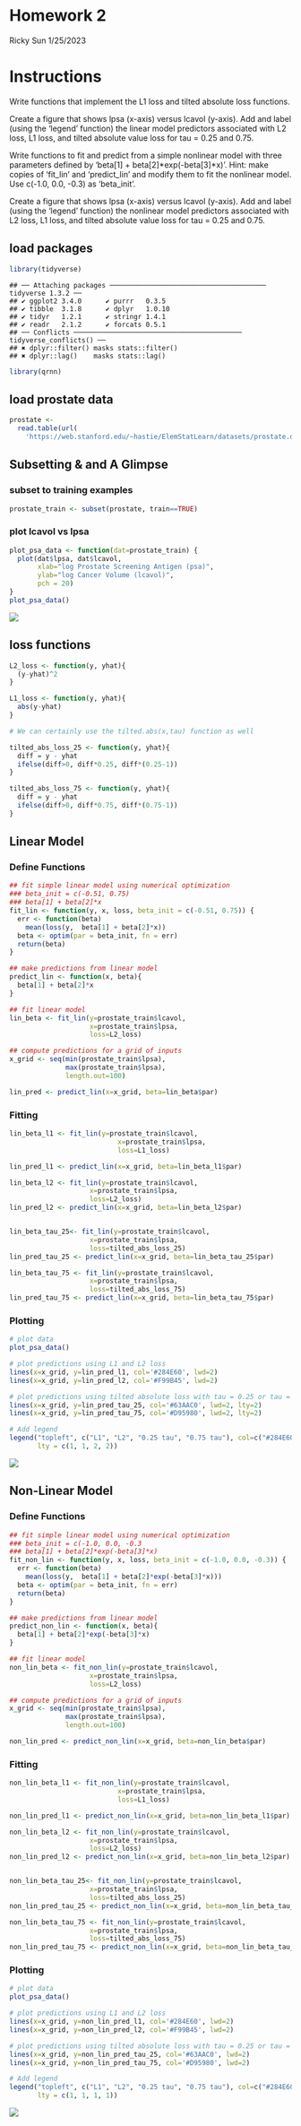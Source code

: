 Homework 2
================
Ricky Sun
1/25/2023

# Instructions

Write functions that implement the L1 loss and tilted absolute loss
functions.

Create a figure that shows lpsa (x-axis) versus lcavol (y-axis). Add and
label (using the ‘legend’ function) the linear model predictors
associated with L2 loss, L1 loss, and tilted absolute value loss for tau
= 0.25 and 0.75.

Write functions to fit and predict from a simple nonlinear model with
three parameters defined by ‘beta\[1\] + beta\[2\]*exp(-beta\[3\]*x)’.
Hint: make copies of ‘fit_lin’ and ‘predict_lin’ and modify them to fit
the nonlinear model. Use c(-1.0, 0.0, -0.3) as ‘beta_init’.

Create a figure that shows lpsa (x-axis) versus lcavol (y-axis). Add and
label (using the ‘legend’ function) the nonlinear model predictors
associated with L2 loss, L1 loss, and tilted absolute value loss for tau
= 0.25 and 0.75.

## load packages

``` r
library(tidyverse)
```

    ## ── Attaching packages ─────────────────────────────────────── tidyverse 1.3.2 ──
    ## ✔ ggplot2 3.4.0      ✔ purrr   0.3.5 
    ## ✔ tibble  3.1.8      ✔ dplyr   1.0.10
    ## ✔ tidyr   1.2.1      ✔ stringr 1.4.1 
    ## ✔ readr   2.1.2      ✔ forcats 0.5.1 
    ## ── Conflicts ────────────────────────────────────────── tidyverse_conflicts() ──
    ## ✖ dplyr::filter() masks stats::filter()
    ## ✖ dplyr::lag()    masks stats::lag()

``` r
library(qrnn)
```

## load prostate data

``` r
prostate <- 
  read.table(url(
    'https://web.stanford.edu/~hastie/ElemStatLearn/datasets/prostate.data'))
```

## Subsetting & and A Glimpse

### subset to training examples

``` r
prostate_train <- subset(prostate, train==TRUE)
```

### plot lcavol vs lpsa

``` r
plot_psa_data <- function(dat=prostate_train) {
  plot(dat$lpsa, dat$lcavol,
       xlab="log Prostate Screening Antigen (psa)",
       ylab="log Cancer Volume (lcavol)",
       pch = 20)
}
plot_psa_data()
```

![](Homework-2_files/figure-gfm/unnamed-chunk-4-1.png)<!-- -->

## loss functions

``` r
L2_loss <- function(y, yhat){
  (y-yhat)^2
}

L1_loss <- function(y, yhat){
  abs(y-yhat)
}

# We can certainly use the tilted.abs(x,tau) function as well

tilted_abs_loss_25 <- function(y, yhat){
  diff = y - yhat
  ifelse(diff>0, diff*0.25, diff*(0.25-1))
}

tilted_abs_loss_75 <- function(y, yhat){
  diff = y - yhat
  ifelse(diff>0, diff*0.75, diff*(0.75-1))
}
```

## Linear Model

### Define Functions

``` r
## fit simple linear model using numerical optimization
### beta_init = c(-0.51, 0.75)
### beta[1] + beta[2]*x
fit_lin <- function(y, x, loss, beta_init = c(-0.51, 0.75)) {
  err <- function(beta)
    mean(loss(y,  beta[1] + beta[2]*x))
  beta <- optim(par = beta_init, fn = err)
  return(beta)
}

## make predictions from linear model
predict_lin <- function(x, beta){
  beta[1] + beta[2]*x
}

## fit linear model
lin_beta <- fit_lin(y=prostate_train$lcavol,
                    x=prostate_train$lpsa,
                    loss=L2_loss)

## compute predictions for a grid of inputs
x_grid <- seq(min(prostate_train$lpsa),
              max(prostate_train$lpsa),
              length.out=100)

lin_pred <- predict_lin(x=x_grid, beta=lin_beta$par)
```

### Fitting

``` r
lin_beta_l1 <- fit_lin(y=prostate_train$lcavol,
                           x=prostate_train$lpsa,
                           loss=L1_loss)

lin_pred_l1 <- predict_lin(x=x_grid, beta=lin_beta_l1$par)

lin_beta_l2 <- fit_lin(y=prostate_train$lcavol,
                    x=prostate_train$lpsa,
                    loss=L2_loss)
lin_pred_l2 <- predict_lin(x=x_grid, beta=lin_beta_l2$par)


lin_beta_tau_25<- fit_lin(y=prostate_train$lcavol,
                    x=prostate_train$lpsa,
                    loss=tilted_abs_loss_25)
lin_pred_tau_25 <- predict_lin(x=x_grid, beta=lin_beta_tau_25$par)

lin_beta_tau_75 <- fit_lin(y=prostate_train$lcavol,
                    x=prostate_train$lpsa,
                    loss=tilted_abs_loss_75)
lin_pred_tau_75 <- predict_lin(x=x_grid, beta=lin_beta_tau_75$par)
```

### Plotting

``` r
# plot data
plot_psa_data()

# plot predictions using L1 and L2 loss
lines(x=x_grid, y=lin_pred_l1, col='#284E60', lwd=2)
lines(x=x_grid, y=lin_pred_l2, col='#F99B45', lwd=2)

# plot predictions using tilted absolute loss with tau = 0.25 or tau = 0.75 (quantile regression)
lines(x=x_grid, y=lin_pred_tau_25, col='#63AAC0', lwd=2, lty=2)
lines(x=x_grid, y=lin_pred_tau_75, col='#D95980', lwd=2, lty=2)

# Add legend
legend("topleft", c("L1", "L2", "0.25 tau", "0.75 tau"), col=c("#284E60", "#F99B45", "#63AAC0", "#D95980"), 
       lty = c(1, 1, 2, 2))
```

![](Homework-2_files/figure-gfm/unnamed-chunk-8-1.png)<!-- -->

## Non-Linear Model

### Define Functions

``` r
## fit simple linear model using numerical optimization
### beta_init = c(-1.0, 0.0, -0.3
### beta[1] + beta[2]*exp(-beta[3]*x)
fit_non_lin <- function(y, x, loss, beta_init = c(-1.0, 0.0, -0.3)) {
  err <- function(beta)
    mean(loss(y,  beta[1] + beta[2]*exp(-beta[3]*x)))
  beta <- optim(par = beta_init, fn = err)
  return(beta)
}

## make predictions from linear model
predict_non_lin <- function(x, beta){
  beta[1] + beta[2]*exp(-beta[3]*x)
}

## fit linear model
non_lin_beta <- fit_non_lin(y=prostate_train$lcavol,
                    x=prostate_train$lpsa,
                    loss=L2_loss)

## compute predictions for a grid of inputs
x_grid <- seq(min(prostate_train$lpsa),
              max(prostate_train$lpsa),
              length.out=100)

non_lin_pred <- predict_non_lin(x=x_grid, beta=non_lin_beta$par)
```

### Fitting

``` r
non_lin_beta_l1 <- fit_non_lin(y=prostate_train$lcavol,
                           x=prostate_train$lpsa,
                           loss=L1_loss)

non_lin_pred_l1 <- predict_non_lin(x=x_grid, beta=non_lin_beta_l1$par)

non_lin_beta_l2 <- fit_non_lin(y=prostate_train$lcavol,
                    x=prostate_train$lpsa,
                    loss=L2_loss)
non_lin_pred_l2 <- predict_non_lin(x=x_grid, beta=non_lin_beta_l2$par)


non_lin_beta_tau_25<- fit_non_lin(y=prostate_train$lcavol,
                    x=prostate_train$lpsa,
                    loss=tilted_abs_loss_25)
non_lin_pred_tau_25 <- predict_non_lin(x=x_grid, beta=non_lin_beta_tau_25$par)

non_lin_beta_tau_75 <- fit_non_lin(y=prostate_train$lcavol,
                    x=prostate_train$lpsa,
                    loss=tilted_abs_loss_75)
non_lin_pred_tau_75 <- predict_non_lin(x=x_grid, beta=non_lin_beta_tau_75$par)
```

### Plotting

``` r
# plot data
plot_psa_data()

# plot predictions using L1 and L2 loss
lines(x=x_grid, y=non_lin_pred_l1, col='#284E60', lwd=2)
lines(x=x_grid, y=non_lin_pred_l2, col='#F99B45', lwd=2)

# plot predictions using tilted absolute loss with tau = 0.25 or tau = 0.75 (quantile regression)
lines(x=x_grid, y=non_lin_pred_tau_25, col='#63AAC0', lwd=2)
lines(x=x_grid, y=non_lin_pred_tau_75, col='#D95980', lwd=2)

# Add legend
legend("topleft", c("L1", "L2", "0.25 tau", "0.75 tau"), col=c("#284E60", "#F99B45", "#63AAC0", "#D95980"), 
       lty = c(1, 1, 1, 1))
```

![](Homework-2_files/figure-gfm/unnamed-chunk-11-1.png)<!-- -->
